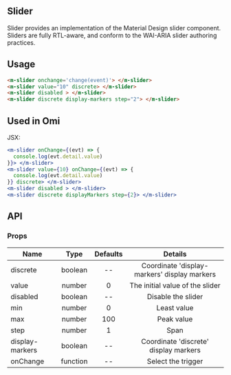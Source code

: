 ## Slider

Slider provides an implementation of the Material Design slider component. Sliders are fully RTL-aware, and conform to the WAI-ARIA slider authoring practices.

## Usage

```html
<m-slider onchange='change(event)'> </m-slider>
<m-slider value="10" discrete> </m-slider>
<m-slider disabled > </m-slider>
<m-slider discrete display-markers step="2"> </m-slider>
```

## Used in Omi

JSX:

```jsx
<m-slider onChange={(evt) => {
  console.log(evt.detail.value)
}}> </m-slider>
<m-slider value={10} onChange={(evt) => {
  console.log(evt.detail.value)
}} discrete> </m-slider>
<m-slider disabled > </m-slider>
<m-slider discrete displayMarkers step={2}> </m-slider>
```

## API

### Props

|  **Name**  | **Type**        | **Defaults**  | **Details**  |
| ------------- |:-------------:|:-----:|:-------------:|
| discrete | boolean | -- | Coordinate 'display-markers' display markers |
| value | number | 0 | The initial value of the slider |
| disabled | boolean | -- | Disable the slider |
| min | number | 0 | Least value |
| max | number | 100 | Peak value |
| step | number | 1 | Span |
| display-markers | boolean | -- | Coordinate 'discrete' display markers |
| onChange | function | -- | Select the trigger |
